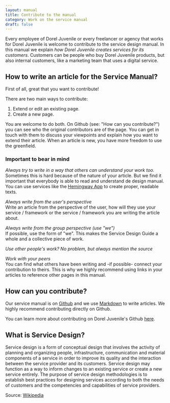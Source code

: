 ```yaml
---
layout: manual
title: Contribute to the manual
category: Work on the service manual
draft: false
---
```


Every employee of Dorel Juvenile or every freelancer or agency that works for Dorel Juvenile is welcome to contribute to the service design manual. In this manual we explain _how Dorel Juvenile creates services for its customers_. Customers can be people who buy Dorel Juvenile products, but also internal customers, like a marketing team that uses a digital service.

## How to write an article for the Service Manual?

First of all, great that you want to contribute!

There are two main ways to contribute:

1. Extend or edit an existing page.
2. Create a new page.

You are welcome to do both. On Github (see: "How can you contribute?") you can see who the original contributors are of the page. You can get in touch with them to discuss your viewpoints and explain how you want to extend their article. When an article is new, you have more freedom to use the greenfield.

### Important to bear in mind

*Always try to write in a way that others can understand your work too.*  
Sometimes this is hard because of the nature of your article. But we find it important that everybody is able to read and understand de design manual. You can use services like the [Hemingway App](http://www.hemingwayapp.com/) to create proper, readable texts.

*Always write from the user's perspective*  
Write an article from the perspective of the user, how will they use your service / framework or the service / framework you are writing the article about.

*Always write from the group perspective (use "we")*  
If possible, use the form of "we". This makes the Service Design Guide a whole and a collective piece of work.

*Use other people's work? No problem, but always mention the source*

*Work with your peers*  
You can find what others have been writing and -if possible- connect your contribution to theirs. This is why we highly recommend using links in your articles to reference other pages in this manual.

## How can you contribute?

Our service manual is on [Github](https://github.com/dorel/dorel.github.io) and we use [Markdown](https://en.wikipedia.org/wiki/Markdown) to write articles. We highly recommend contributing directly on Github.

You can learn more about contributing on Dorel Juvenile's Github [here](/service-manual/make-software/maintaining-version-control-in-coding.html).

## What is Service Design?

Service design is a form of conceptual design that involves the activity of planning and organizing people, infrastructure, communication and material components of a service in order to improve its quality and the interaction between the service provider and its customers. Service design may function as a way to inform changes to an existing service or create a new service entirely. The purpose of service design methodologies is to establish best practices for designing services according to both the needs of customers and the competencies and capabilities of service providers.

Source: [Wikipedia](https://en.wikipedia.org/wiki/Service_design)
